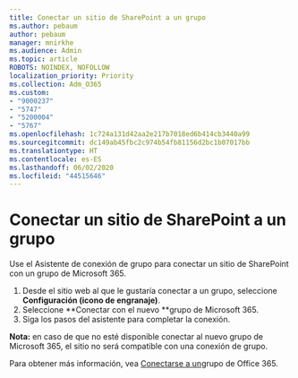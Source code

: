```yaml
---
title: Conectar un sitio de SharePoint a un grupo
ms.author: pebaum
author: pebaum
manager: mnirkhe
ms.audience: Admin
ms.topic: article
ROBOTS: NOINDEX, NOFOLLOW
localization_priority: Priority
ms.collection: Adm_O365
ms.custom:
- "9000237"
- "5747"
- "5200004"
- "5767"
ms.openlocfilehash: 1c724a131d42aa2e217b7018ed6b414cb3440a99
ms.sourcegitcommit: dc149ab45fbc2c974b54fb81156d2bc1b07017bb
ms.translationtype: HT
ms.contentlocale: es-ES
ms.lasthandoff: 06/02/2020
ms.locfileid: "44515646"
---
```

# <a name="connect-a-sharepoint-site-to-a-group"></a>Conectar un sitio de SharePoint a un grupo

Use el Asistente de conexión de grupo para conectar un sitio de SharePoint con un grupo de Microsoft 365.

1. Desde el sitio web al que le gustaría conectar a un grupo, seleccione **Configuración (icono de engranaje)**.
2. Seleccione **Conectar con el nuevo **grupo de Microsoft 365.
3. Siga los pasos del asistente para completar la conexión.

**Nota:** en caso de que no esté disponible conectar al nuevo grupo de Microsoft 365, el sitio no será compatible con una conexión de grupo.

Para obtener más información, vea [Conectarse a un](https://docs.microsoft.com/sharepoint/dev/transform/modernize-connect-to-office365-group)grupo de Office 365.